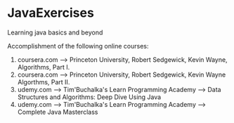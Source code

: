 # JavaExercises
Learning java basics and beyond

Accomplishment of the following online courses:
1. coursera.com -->  Princeton University,  Robert Sedgewick, Kevin Wayne, Algorithms, Part I. 
2. coursera.com -->  Princeton University,  Robert Sedgewick, Kevin Wayne Algorthms, Part II. 
3. udemy.com    -->  Tim'Buchalka's Learn Programming Academy --> Data Structures and Algorithms: Deep Dive Using Java
4. udemy.com    -->  Tim'Buchalka's Learn Programming Academy --> Complete Java Masterclass 
 


